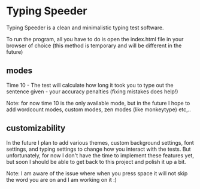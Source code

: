 # Typing Speeder
Typing Speeder is a clean and minimalistic typing test software.

To run the program, all you have to do is open the index.html file in your browser of choice (this method is temporary and will be different in the future)

## modes
Time 10 - 
The test will calculate how long it took you to type out the sentence given - your accuracy penalties (fixing mistakes does help!)

Note: for now time 10 is the only available mode, but in the future I hope to add wordcount modes, custom modes, zen modes (like monkeytype) etc,..

## customizability
In the future I plan to add various themes, custom background settings, font settings, and typing settings to change how you interact with the tests.
But unfortunately, for now I don't have the time to implement these features yet, but soon I should be able to get back to this project and polish it up a bit.

Note: I am aware of the issue where when you press space it will not skip the word you are on and I am working on it :)

